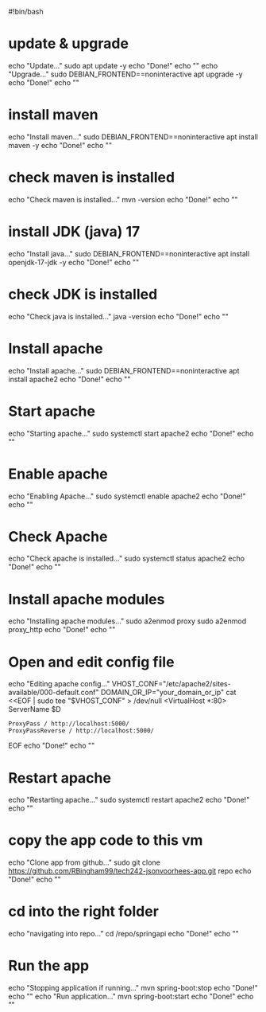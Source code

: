 #!bin/bash

# update & upgrade
echo "Update..."
sudo apt update -y
echo "Done!"
echo ""
echo "Upgrade..."
sudo DEBIAN_FRONTEND==noninteractive apt upgrade -y
echo "Done!"
echo ""

# install maven
echo "Install maven..."
sudo DEBIAN_FRONTEND==noninteractive apt install maven -y
echo "Done!"
echo ""

# check maven is installed
echo "Check maven is installed..."
mvn -version
echo "Done!"
echo ""

# install JDK (java) 17
echo "Install java..."
sudo DEBIAN_FRONTEND==noninteractive apt install openjdk-17-jdk -y
echo "Done!"
echo ""

# check JDK is installed
echo "Check java is installed..."
java -version
echo "Done!"
echo ""

# Install apache
echo "Install apache..."
sudo DEBIAN_FRONTEND==noninteractive apt install apache2
echo "Done!"
echo ""

# Start apache
echo "Starting apache..."
sudo systemctl start apache2
echo "Done!"
echo ""

# Enable apache
echo "Enabling Apache..."
sudo systemctl enable apache2
echo "Done!"
echo ""

# Check Apache
echo "Check apache is installed..."
sudo systemctl status apache2
echo "Done!"
echo ""

# Install apache modules
echo "Installing apache modules..."
sudo a2enmod proxy
sudo a2enmod proxy_http
echo "Done!"
echo ""

# Open and edit config file
echo "Editing apache config..."
VHOST_CONF="/etc/apache2/sites-available/000-default.conf"
DOMAIN_OR_IP="your_domain_or_ip"
cat <<EOF | sudo tee "$VHOST_CONF" > /dev/null
<VirtualHost *:80>
    ServerName $D

    ProxyPass / http://localhost:5000/
    ProxyPassReverse / http://localhost:5000/

</VirtualHost>
EOF
echo "Done!"
echo ""

# Restart apache
echo "Restarting apache..."
sudo systemctl restart apache2
echo "Done!"
echo ""

# copy the app code to this vm
echo "Clone app from github..."
sudo git clone https://github.com/RBingham99/tech242-jsonvoorhees-app.git repo
echo "Done!"
echo ""

# cd into the right folder
echo "navigating into repo..."
cd /repo/springapi
echo "Done!"
echo ""

# Run the app
echo "Stopping application if running..."
mvn spring-boot:stop
echo "Done!"
echo ""
echo "Run application..."
mvn spring-boot:start
echo "Done!"
echo ""